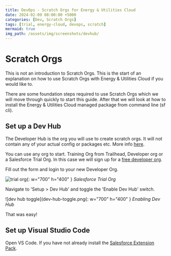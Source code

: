 ```yaml
---
title: DevOps - Scratch Orgs for Energy & Utilities Cloud
date: 2024-02-09 08:00:00 +5000
categories: [Dev, Scratch Orgs]
tags: [trial, energy-cloud, devops, scratch]   
mermaid: true
img_path: /assets/img/screenshots/devhub/
---
```


# Scratch Orgs

This is not an introduction to Scratch Orgs. This is the start of an explanation on how to use Scratch Orgs with Energy & Utilities Cloud if you would like to.

There are some foundation steps required to use Scratch Orgs which we will move through quickly to start this guide. After that we will look at how to install the Energy & Utilities Cloud managed package from command line (sf cli).

## Set up a Dev Hub

The Developer Hub is the org you will use to create scratch orgs. It will not contain any of your actual config or packages etc. More info [here](https://developer.salesforce.com/docs/atlas.en-us.pkg1_dev.meta/pkg1_dev/dev_hub_intro.htm).

You can use any org to start. Training Org from Trailhead, Developer org or a Salesforce Trial Org. In this case we will sign up for a [free developer org](https://developer.salesforce.com/signup).

Fill out the form and login to your new Developer Org.

![trial org](dev-org.png){: w="700" h="400" }
_Salesforce Trial Org_

Navigate to 'Setup > Dev Hub' and toggle the 'Enable Dev Hub' switch.

![dev hub toggle](dev-hub-toggle.png{: w="700" h="400" }
_Enabling Dev Hub_

That was easy! 

## Set up Visual Studio Code

Open VS Code. If you have not already install the [Salesforce Extension Pack](https://marketplace.visualstudio.com/items?itemName=salesforce.salesforcedx-vscode).